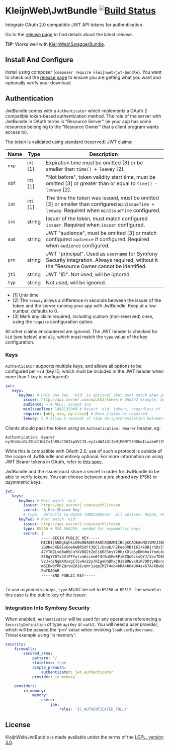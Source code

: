 # KleijnWeb\JwtBundle [![Build Status](https://travis-ci.org/kleijnweb/jwt-bundle.svg?branch=master)](https://travis-ci.org/kleijnweb/jwt-bundle)

Integrate OAuth 2.0 compatible JWT API tokens for authentication.

Go to the [release page](https://github.com/kleijnweb/jwt-bundle/releases) to find details about the latest release.

__TIP:__ Works well with [KleijnWeb\SwaggerBundle](https://github.com/kleijnweb/swagger-bundle).

## Install And Configure

Install using composer (`composer require kleijnweb/jwt-bundle`). You want to check out the [release page](https://github.com/kleijnweb/jwt-bundle/releases) to ensure you are getting what you want and optionally verify your download.

## Authentication

JwtBundle comes with a `Authenticator` which implements a OAuth 2 compatible token-based authentication method. 
The role of the server with JwtBundle in OAuth terms is "Resource Server" (ie your app has some resources belonging to the "Resource Owner" that a client program wants access to). 

The token is validated using standard (reserved) JWT claims:

| Name  | Type | Description |
|-------|---------|-------|
| `exp` | int [1] | Expiration time must be omitted [3] or be smaller than `time() + leeway` [2]. |
| `nbf` | int [1] | "Not before", token validity start time, must be omitted [3] or greater than or equal to `time() - leeway` [2]. |
| `iat` | int [1] | The time the token was issued, must be omitted [3] or smaller than configured `minIssueTime + leeway`. Required when `minIssueTime` configured.  |
| `iss` | string | Issuer of the token, must match configured `issuer`. Required when `issuer` configured. |
| `aud` | string | JWT "audience", must be omitted [3] or match configured `audience` if configured. Required when `audience` configured. |
| `prn` | string | JWT "principal". Used as `username` for Symfony Security integration. Always required, without it the "Resource Owner cannot be identified. |
| `jti` | string | JWT "ID". Not used, will be ignored. |
| `typ` | string | Not used, will be ignored. |
 
 - [1] Unix time
 - [2] The `leeway` allows a difference in seconds between the issuer of the token and the server running your app with JwtBundle. Keep at a low number, defaults to 0.
 - [3] Mark any claim required, including custom (non-reserved) ones, using the `require` configuration option.
 
All other claims encountered are ignored. The JWT header is checked for `kid` (see below) and `alg`, which must match the `type` value of the key configuration.

### Keys

`Authenticator` supports multiple keys, and allows all options to be configured per `kid` (key ID, which must be included in the JWT header when more than 1 key is configured):

```yml
jwt: 
   keys:
      keyOne: # Only one key, 'kid' is optional (but must match when provided)
        issuer: http://api.server.com/oauth2/token # OAuth2 example, but could be any string value
        audience: ~ # NULL, accept any
        minIssueTime: 1442132949 # Reject 'old' tokens, regardless of 'exp'
        require: [nbf, exp, my-claim] # Mark claims as required
        leeway: 5 # Allow 5 seconds of time de-synchronization between this server and api.server.com
```

Clients should pass the token using an `Authentication: Bearer` header, eg:

```
Authentication: Bearer eyJhbGciOiJIUzI1NiIsInR5cCI6IkpXVCJ9.eyJzdWIiOiIxMjM0NTY3ODkwIiwibmFtZSI6IkpvaG4gRG9lIiwiYWRtaW4iOnRydWV9.TJVA95OrM7E2cBab30RMHrHDcEfxjoYZgeFONFh7HgQ
```

While this is compatible with OAuth 2.0, use of such a protocol is outside of the scope of JwtBundle and entirely optional. For more information on using JWT Bearer tokens in OAuth, refer to [this spec](http://tools.ietf.org/html/draft-ietf-oauth-jwt-bearer-07).

JwtBundle and the issuer must share a secret in order for JwtBundle to be able to verify tokens. You can choose between a *pre shared key* (PSK) or *asymmetric keys*. 

```yml
jwt:
   keys:
      keyOne: # Must match 'kid'
        issuer: http://api.server1.com/oauth2/token
        secret: 'A Pre-Shared Key'
        # type:  Defaults to HS256 (HMACSHA256). All options: HS256, HS512, RS256 and RS512
      keyTwo: # Must match 'kid'
        issuer: http://api.server2.com/oauth2/token
        type: RS256 # RSA SHA256, needed for asymmetric keys
        secret: |
                -----BEGIN PUBLIC KEY-----
                MIIBIjANBgkqhkiG9w0BAQEFAAOCAQ8AMIIBCgKCAQEAwND1VMVJ3BC/aM38tQRH
                2GDHecXE8EsGoeAeBR5dFt3QC1/Eoub/F2kee3RBtI6I+kDBjrSDz5lsqh3Sm7N/
                47fTKZLvdBaHbCuYXVBQ2tZeEiUBESnsY2HUzXDlqSyDWohuiYeeL6gewxe1CnSE
                0l8gYZ0Tx4ViPFYulva6siew0f4tBuSEwSPiKZQnGcssQYJ/VevTD6L4wGoDhkXV
                VvJ+qiNgmXXssgCl5vHs22y/RIgeOnDhkj81aB9Evx9iR7DOtyRBxnovrbN5gDwX
                m6IDw3fRhZQrVwZ816/eN+1sqpIMZF4oo4kRA4b64U04ex67A/6BwDDQ3LH0mD4d
                EwIDAQAB
                -----END PUBLIC KEY-----
    
```

To use *asymmetric keys*, `type` MUST be set to `RS256` or `RS512`. The secret in this case is the public key of the issuer.

### Integration Into Symfony Security

When enabled, `Authenticator` will be used for any operations referencing a `SecurityDefinition` of type `apiKey` or `oath2`. You will need a *user provider*, which will be passed the
 'prn' value when invoking `loadUserByUsername`. Trivial example using 'in memory':
 
```yml
security:
    firewalls:
        secured_area:
            pattern: ^/
            stateless: true
            simple_preauth:
                authenticator: jwt.authenticator
            provider: in_memory

    providers:
        in_memory:
            memory:
                users:
                    joe:
                        roles: 'IS_AUTHENTICATED_FULLY'
```
   
## License

KleijnWeb\JwtBundle is made available under the terms of the [LGPL, version 3.0](https://spdx.org/licenses/LGPL-3.0.html#licenseText).

